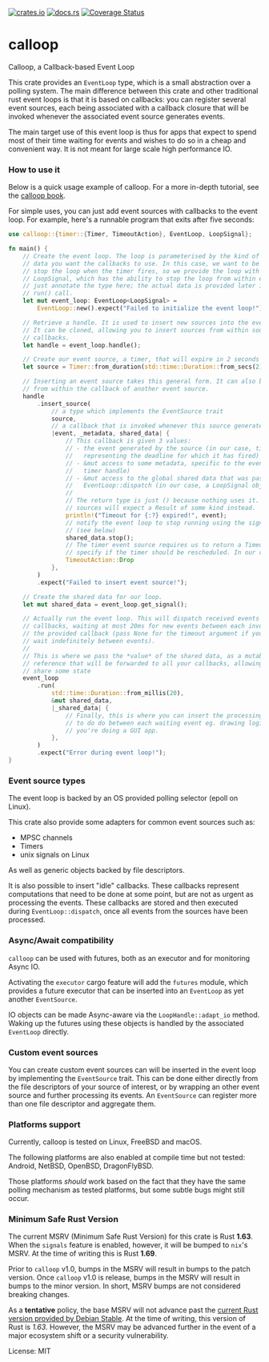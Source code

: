 [![crates.io](https://img.shields.io/crates/v/calloop.svg)](https://crates.io/crates/calloop)
[![docs.rs](https://docs.rs/calloop/badge.svg)](https://docs.rs/calloop)
[![Coverage Status](https://codecov.io/gh/Smithay/calloop/branch/master/graph/badge.svg)](https://codecov.io/gh/Smithay/calloop)

# calloop

Calloop, a Callback-based Event Loop

This crate provides an `EventLoop` type, which is a small abstraction
over a polling system. The main difference between this crate
and other traditional rust event loops is that it is based on callbacks:
you can register several event sources, each being associated with a callback
closure that will be invoked whenever the associated event source generates
events.

The main target use of this event loop is thus for apps that expect to spend
most of their time waiting for events and wishes to do so in a cheap and convenient
way. It is not meant for large scale high performance IO.

### How to use it

Below is a quick usage example of calloop. For a more in-depth tutorial, see
the [calloop book](https://smithay.github.io/calloop).

For simple uses, you can just add event sources with callbacks to the event
loop. For example, here's a runnable program that exits after five seconds:

```rust
use calloop::{timer::{Timer, TimeoutAction}, EventLoop, LoopSignal};

fn main() {
    // Create the event loop. The loop is parameterised by the kind of shared
    // data you want the callbacks to use. In this case, we want to be able to
    // stop the loop when the timer fires, so we provide the loop with a
    // LoopSignal, which has the ability to stop the loop from within events. We
    // just annotate the type here; the actual data is provided later in the
    // run() call.
    let mut event_loop: EventLoop<LoopSignal> =
        EventLoop::new().expect("Failed to initialize the event loop!");

    // Retrieve a handle. It is used to insert new sources into the event loop
    // It can be cloned, allowing you to insert sources from within source
    // callbacks.
    let handle = event_loop.handle();

    // Create our event source, a timer, that will expire in 2 seconds
    let source = Timer::from_duration(std::time::Duration::from_secs(2));

    // Inserting an event source takes this general form. It can also be done
    // from within the callback of another event source.
    handle
        .insert_source(
            // a type which implements the EventSource trait
            source,
            // a callback that is invoked whenever this source generates an event
            |event, _metadata, shared_data| {
                // This callback is given 3 values:
                // - the event generated by the source (in our case, timer events are the Instant
                //   representing the deadline for which it has fired)
                // - &mut access to some metadata, specific to the event source (in our case, a
                //   timer handle)
                // - &mut access to the global shared data that was passed to EventLoop::run or
                //   EventLoop::dispatch (in our case, a LoopSignal object to stop the loop)
                //
                // The return type is just () because nothing uses it. Some
                // sources will expect a Result of some kind instead.
                println!("Timeout for {:?} expired!", event);
                // notify the event loop to stop running using the signal in the shared data
                // (see below)
                shared_data.stop();
                // The timer event source requires us to return a TimeoutAction to
                // specify if the timer should be rescheduled. In our case we just drop it.
                TimeoutAction::Drop
            },
        )
        .expect("Failed to insert event source!");

    // Create the shared data for our loop.
    let mut shared_data = event_loop.get_signal();

    // Actually run the event loop. This will dispatch received events to their
    // callbacks, waiting at most 20ms for new events between each invocation of
    // the provided callback (pass None for the timeout argument if you want to
    // wait indefinitely between events).
    //
    // This is where we pass the *value* of the shared data, as a mutable
    // reference that will be forwarded to all your callbacks, allowing them to
    // share some state
    event_loop
        .run(
            std::time::Duration::from_millis(20),
            &mut shared_data,
            |_shared_data| {
                // Finally, this is where you can insert the processing you need
                // to do do between each waiting event eg. drawing logic if
                // you're doing a GUI app.
            },
        )
        .expect("Error during event loop!");
}
```

### Event source types

The event loop is backed by an OS provided polling selector (epoll on Linux).

This crate also provide some adapters for common event sources such as:

- MPSC channels
- Timers
- unix signals on Linux

As well as generic objects backed by file descriptors.

It is also possible to insert "idle" callbacks. These callbacks represent computations that
need to be done at some point, but are not as urgent as processing the events. These callbacks
are stored and then executed during `EventLoop::dispatch`, once all events from the sources
have been processed.

### Async/Await compatibility

`calloop` can be used with futures, both as an executor and for monitoring Async IO.

Activating the `executor` cargo feature will add the `futures` module, which provides
a future executor that can be inserted into an `EventLoop` as yet another `EventSource`.

IO objects can be made Async-aware via the `LoopHandle::adapt_io` method. Waking up the
futures using these objects is handled by the associated `EventLoop` directly.

### Custom event sources

You can create custom event sources can will be inserted in the event loop by
implementing the `EventSource` trait. This can be done either directly from the file
descriptors of your source of interest, or by wrapping an other event source and further
processing its events. An `EventSource` can register more than one file descriptor and
aggregate them.

### Platforms support

Currently, calloop is tested on Linux, FreeBSD and macOS.

The following platforms are also enabled at compile time but not tested: Android, NetBSD,
OpenBSD, DragonFlyBSD.

Those platforms *should* work based on the fact that they have the same polling mechanism as
tested platforms, but some subtle bugs might still occur.

### Minimum Safe Rust Version

The current MSRV (Minimum Safe Rust Version) for this crate is Rust **1.63**.
When the `signals` feature is enabled, however, it will be bumped to `nix`'s
MSRV. At the time of writing this is Rust **1.69**.

Prior to `calloop` v1.0, bumps in the MSRV will result in bumps to the patch version. Once `calloop` v1.0 is release, bumps in the MSRV will result in bumps to the minor version. In short, MSRV bumps are not considered breaking changes.

As a **tentative** policy, the base MSRV will not advance past the [current Rust version provided by Debian Stable](https://packages.debian.org/stable/rust/rustc). At the time of writing, this version of Rust is *1.63*. However, the MSRV may be advanced further in the event of a major ecosystem shift or a security vulnerability.

License: MIT
